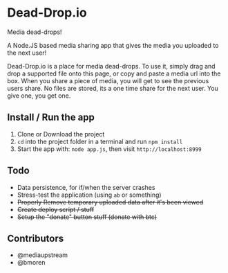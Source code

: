 Dead-Drop.io
=========
Media dead-drops!

A Node.JS based media sharing app that gives the media you uploaded to the next user!

Dead-Drop.io is a place for media dead-drops. To use it, simply drag and drop a supported file onto this page, or copy and paste a media url into the box. When you share a piece of media, you will get to see the previous users share. No files are stored, its a one time share for the next user. You give one, you get one.


Install / Run the app
------------

1. Clone or Download the project
2. `cd` into the project folder in a terminal and run `npm install`
3. Start the app with: `node app.js`, then visit `http://localhost:8999`


Todo
------

* Data persistence, for if/when the server crashes
* Stress-test the application (using `ab` or something)
* ~~Properly Remove temporary uploaded data after it's been viewed~~
* ~~Create deploy script / stuff~~
* ~~Setup the "donate" button stuff (donate with btc)~~


Contributors
-----------
- @mediaupstream
- @bmoren

